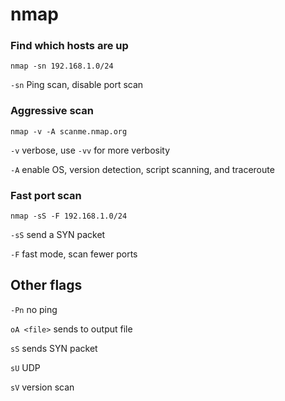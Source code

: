 # nmap

### Find which hosts are up

`nmap -sn 192.168.1.0/24`

`-sn` Ping scan, disable port scan

### Aggressive scan

`nmap -v -A scanme.nmap.org`

`-v` verbose, use `-vv` for more verbosity

`-A` enable OS, version detection, script scanning, and traceroute

### Fast port scan

`nmap -sS -F 192.168.1.0/24`

`-sS` send a SYN packet

`-F` fast mode, scan fewer ports

## Other flags

`-Pn` no ping

`oA <file>` sends to output file

`sS` sends SYN packet

`sU` UDP

`sV` version scan
